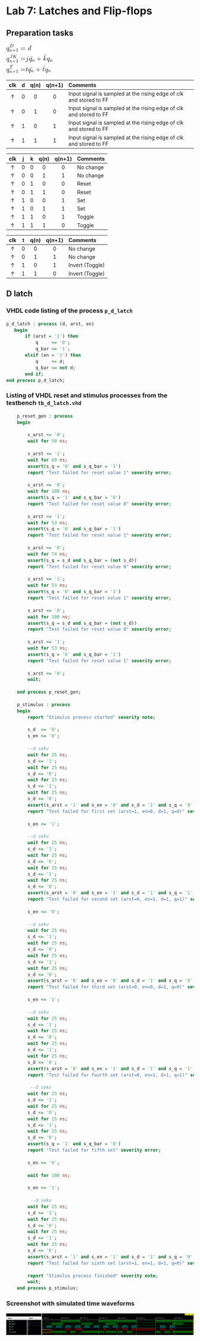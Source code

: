 # Lab 7: Latches and Flip-flops

## Preparation tasks

![Equations](Images/equations.png)

| **clk** | **d** | **q(n)** | **q(n+1)** | **Comments** |
| :-: | :-: | :-: | :-: | :-- |
| ↑ | 0 | 0 | 0 | Input signal is sampled at the rising edge of clk and stored to FF |
| ↑ | 0 | 1 | 0 | Input signal is sampled at the rising edge of clk and stored to FF |
| ↑ | 1 | 0 | 1 | Input signal is sampled at the rising edge of clk and stored to FF |
| ↑ | 1 | 1 | 1 | Input signal is sampled at the rising edge of clk and stored to FF |

| **clk** | **j** | **k** | **q(n)** | **q(n+1)** | **Comments** |
| :-: | :-: | :-: | :-: | :-: | :-- |
| ↑ | 0 | 0 | 0 | 0 | No change |
| ↑ | 0 | 0 | 1 | 1 | No change |
| ↑ | 0 | 1 | 0 | 0 | Reset |
| ↑ | 0 | 1 | 1 | 0 | Reset |
| ↑ | 1 | 0 | 0 | 1 | Set |
| ↑ | 1 | 0 | 1 | 1 | Set |
| ↑ | 1 | 1 | 0 | 1 | Toggle |
| ↑ | 1 | 1 | 1 | 0 | Toggle |

| **clk** | **t** | **q(n)** | **q(n+1)** | **Comments** |
| :-: | :-: | :-: | :-: | :-- |
| ↑ | 0 | 0 | 0 | No change |
| ↑ | 0 | 1 | 1 | No change |
| ↑ | 1 | 0 | 1 | Invert (Toggle) |
| ↑ | 1 | 1 | 0 | Invert (Toggle) |

## D latch

### VHDL code listing of the process `p_d_latch`

```vhdl
p_d_latch : process (d, arst, en)
   begin
       if (arst = '1') then
           q     <= '0';
           q_bar <= '1';
       elsif (en = '1') then
           q     <= d;
           q_bar <= not d;
       end if;
end process p_d_latch;
```

### Listing of VHDL reset and stimulus processes from the testbench `tb_d_latch.vhd`

```vhdl
    p_reset_gen : process
    begin

        s_arst <= '0';
        wait for 50 ns;

        s_arst <= '1';
        wait for 60 ns;
        assert(s_q = '0' and s_q_bar = '1')
        report "Test failed for reset value 1" severity error;

        s_arst <= '0';
        wait for 100 ns;
        assert(s_q = '1' and s_q_bar = '0')
        report "Test failed for reset value 0" severity error;

        s_arst <= '1';
        wait for 53 ns;
        assert(s_q = '0' and s_q_bar = '1')
        report "Test failed for reset value 1" severity error;

        s_arst <= '0';
        wait for 74 ns;
        assert(s_q = s_d and s_q_bar = (not s_d))
        report "Test failed for reset value 0" severity error;

        s_arst <= '1';
        wait for 53 ns;
        assert(s_q = '0' and s_q_bar = '1')
        report "Test failed for reset value 1" severity error;

        s_arst <= '0';
        wait for 300 ns;
        assert(s_q = s_d and s_q_bar = (not s_d))
        report "Test failed for reset value 0" severity error;

        s_arst <= '1';
        wait for 53 ns;
        assert(s_q = '0' and s_q_bar = '1')
        report "Test failed for reset value 1" severity error;

        s_arst <= '0';
        wait;

    end process p_reset_gen;

    p_stimulus : process
    begin
        report "Stimulus process started" severity note;

        s_d  <= '0';
        s_en <= '0';

        --d sekv
        wait for 25 ns;
        s_d <= '1';
        wait for 25 ns;
        s_d <= '0';
        wait for 25 ns;
        s_d <= '1';
        wait for 25 ns;
        s_d <= '0';
        assert(s_arst = '1' and s_en = '0' and s_d = '1' and s_q = '0' and s_q_bar = '1')
        report "Test failed for first set (arst=1, en=0, d=1, q=0)" severity error;

        s_en <= '1';

        --d sekv
        wait for 25 ns;
        s_d <= '1';
        wait for 25 ns;
        s_d <= '0';
        wait for 25 ns;
        s_d <= '1';
        wait for 25 ns;
        s_d <= '0';
        assert(s_arst = '0' and s_en = '1' and s_d = '1' and s_q = '1' and s_q_bar = '0')
        report "Test failed for second set (arst=0, en=1, d=1, q=1)" severity error;

        s_en <= '0';

        --d sekv
        wait for 25 ns;
        s_d <= '1';
        wait for 25 ns;
        s_d <= '0';
        wait for 25 ns;
        s_d <= '1';
        wait for 25 ns;
        s_d <= '0';
        assert(s_arst = '0' and s_en = '0' and s_d = '1' and s_q = '0' and s_q_bar = '1')
        report "Test failed for third set (arst=0, en=0, d=1, q=0)" severity error;

        s_en <= '1';

        --d sekv
        wait for 25 ns;
        s_d <= '1';
        wait for 25 ns;
        s_d <= '0';
        wait for 25 ns;
        s_d <= '1';
        wait for 25 ns;
        s_d <= '0';
        assert(s_arst = '0' and s_en = '1' and s_d = '1' and s_q = '1' and s_q_bar = '0')
        report "Test failed for fourth set (arst=0, en=1, d=1, q=1)" severity error;

         --d sekv
        wait for 25 ns;
        s_d <= '1';
        wait for 25 ns;
        s_d <= '0';
        wait for 25 ns;
        s_d <= '1';
        wait for 25 ns;
        s_d <= '0';
        assert(s_q = '1' and s_q_bar = '0')
        report "Test failed for fifth set" severity error;

        s_en <= '0';

        wait for 100 ns;

        s_en <= '1';

         --d sekv
        wait for 25 ns;
        s_d <= '1';
        wait for 25 ns;
        s_d <= '0';
        wait for 25 ns;
        s_d <= '1';
        wait for 25 ns;
        s_d <= '0';
        assert(s_arst = '1' and s_en = '1' and s_d = '1' and s_q = '0' and s_q_bar = '1')
        report "Test failed for sixth set (arst=1, en=1, d=1, q=0)" severity error;

        report "Stimulus process finished" severity note;
        wait;
    end process p_stimulus;
```

### Screenshot with simulated time waveforms

![Waveforms D latch](Images/d_latch.PNG)
